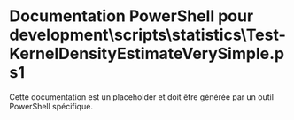 # Documentation PowerShell pour development\scripts\statistics\Test-KernelDensityEstimateVerySimple.ps1

Cette documentation est un placeholder et doit être générée par un outil PowerShell spécifique.
